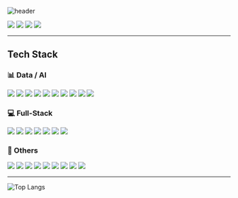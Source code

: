 <!-- https://happybplus.tistory.com/913 -->
![header](https://capsule-render.vercel.app/api?type=waving&color=timeAuto&section=header&text=DATA／AI／Full-Stack&fontAlign=75&fontSize=40&fontColor=050247)

<p>
  <!-- Contact -->
  <a href="mailto:kangspa98@naver.com"><img src="https://img.shields.io/badge/kangspa98@naver.com-03C75A?style=flat-square&logo=gmail&logoColor=white"/></a>
  <!-- Velog -->
  <a href="https://velog.io/@kangspa/posts"><img src="https://img.shields.io/badge/Tech%20Blog-20C997?style=flat-square&logo=velog&logoColor=white"></a>
  <!-- Notion -->
  <a href=""><img src="https://img.shields.io/badge/Dev%20Portfolio-000000?style=flat-square&logo=notion&logoColor=white"/></a>
  <!-- Notion -->
  <a href=""><img src="https://img.shields.io/badge/PM%20Portfolio-000000?style=flat-square&logo=notion&logoColor=white"/></a>
</p>

<hr>

<h2>Tech Stack</h2>

<h3>📊 Data / AI</h3>
<p>
  <!-- Python -->
  <img src="https://img.shields.io/badge/Python-3776AB?style=flat&logo=python&logoColor=white"/>
  <!-- Numpy -->
  <img src="https://img.shields.io/badge/Numpy-013243?style=flat&logo=numpy&logoColor=white"/>
  <!-- Pandas -->
  <img src="https://img.shields.io/badge/Pandas-150458?style=flat&logo=pandas&logoColor=white"/>
  <!-- PyTorch -->
  <img src="https://img.shields.io/badge/PyTorch-EE4C2C?style=flat&logo=pytorch&logoColor=white"/>
  <!-- Keras -->
  <img src="https://img.shields.io/badge/Keras-D00000?style=flat&logo=keras&logoColor=white"/>
  <!-- Matplotlib -->
  <img src="https://img.shields.io/badge/Matplotlib-225F82?style=flat&logo=circle&logoColor=white"/>
  <!-- OpenCV -->
  <img src="https://img.shields.io/badge/OpenCV-5C3EE8?style=flat&logo=opencv&logoColor=white"/>
  <!-- LangChain -->
  <img src="https://img.shields.io/badge/LangChain-1C3C3C?style=flat&logo=langchain&logoColor=white"/>
  <!-- LangGraph -->
  <img src="https://img.shields.io/badge/LangGraph-1C3C3C?style=flat&logo=langgraph&logoColor=white"/>
  <!-- Ollama -->
  <img src="https://img.shields.io/badge/Ollama-000000?style=flat&logo=ollama&logoColor=white"/>
</p>

<h3>💻 Full-Stack</h3>
<p>
  <!-- Python -->
  <img src="https://img.shields.io/badge/Python-3776AB?style=flat&logo=python&logoColor=white"/>
  <!-- Django -->
  <img src="https://img.shields.io/badge/Django-092E20?style=flat&logo=django&logoColor=white"/>
  <!-- HTML5 -->
  <img src="https://img.shields.io/badge/HTML5-E34F26?style=flat&logo=html5&logoColor=white"/>
  <!-- CSS -->
  <img src="https://img.shields.io/badge/CSS-663399?style=flat&logo=css&logoColor=white"/>
  <!-- JavaScript -->
  <img src="https://img.shields.io/badge/JavaScript-F7DF1E?style=flat&logo=javascript&logoColor=white"/>
  <!-- JQuery -->
  <img src="https://img.shields.io/badge/JQuery-0769AD?style=flat&logo=jquery&logoColor=white"/>
  <!-- Firebase -->
  <img src="https://img.shields.io/badge/Firebase-DD2C00?style=flat&logo=firebase&logoColor=white"/>
  <!-- React -->

  <!-- Java -->

  <!-- Spring -->
  
</p>

<h3>🤝 Others</h3>
<p>
  <!-- Git -->
  <img src="https://img.shields.io/badge/Git-F05032?style=flat&logo=git&logoColor=white"/>
  <!-- Github -->
  <img src="https://img.shields.io/badge/Github-181717?style=flat&logo=github&logoColor=white"/>
  <!-- Anaconda -->
  <img src="https://img.shields.io/badge/Anaconda-44A833?style=flat&logo=anaconda&logoColor=white"/>
  <!-- Poetry -->
  <img src="https://img.shields.io/badge/Poetry-60A5FA?style=flat&logo=poetry&logoColor=white"/>
  <!-- Docker -->
  
  <!-- MySQL -->
  <img src="https://img.shields.io/badge/MySQL-4479A1?style=flat&logo=mysql&logoColor=white"/>
  <!-- PostgreSQL -->
  <img src="https://img.shields.io/badge/PostgreSQL-4169E1?style=flat&logo=postgresql&logoColor=white"/>
  <!-- Postman -->
  <img src="https://img.shields.io/badge/Postman-FF6C37?style=flat&logo=postman&logoColor=white"/>
  <!-- AWS -->
  <img src="https://img.shields.io/badge/AWS-000000?style=flat&logo=icloud&logoColor=white"/>
  <!-- GCP -->
  <img src="https://img.shields.io/badge/GCP-4285F4?style=flat&logo=googlecloud&logoColor=white"/>
</p>

<hr>

<!-- 사용한 언어 순위 카드 -->
![Top Langs](https://github-readme-stats.vercel.app/api/top-langs/?username=kangspa&layout=compact&theme=radical)
